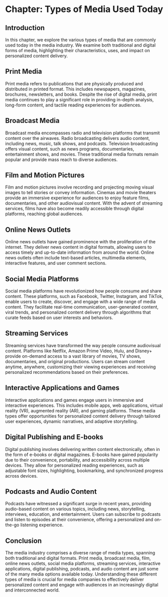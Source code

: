 Chapter: Types of Media Used Today
==================================

Introduction
------------

In this chapter, we explore the various types of media that are commonly used today in the media industry. We examine both traditional and digital forms of media, highlighting their characteristics, uses, and impact on personalized content delivery.

Print Media
-----------

Print media refers to publications that are physically produced and distributed in printed format. This includes newspapers, magazines, brochures, newsletters, and books. Despite the rise of digital media, print media continues to play a significant role in providing in-depth analysis, long-form content, and tactile reading experiences for audiences.

Broadcast Media
---------------

Broadcast media encompasses radio and television platforms that transmit content over the airwaves. Radio broadcasting delivers audio content, including news, music, talk shows, and podcasts. Television broadcasting offers visual content, such as news programs, documentaries, entertainment shows, and movies. These traditional media formats remain popular and provide mass reach to diverse audiences.

Film and Motion Pictures
------------------------

Film and motion pictures involve recording and projecting moving visual images to tell stories or convey information. Cinemas and movie theaters provide an immersive experience for audiences to enjoy feature films, documentaries, and other audiovisual content. With the advent of streaming services, films have also become readily accessible through digital platforms, reaching global audiences.

Online News Outlets
-------------------

Online news outlets have gained prominence with the proliferation of the internet. They deliver news content in digital formats, allowing users to access timely and up-to-date information from around the world. Online news outlets often include text-based articles, multimedia elements, interactive features, and user comment sections.

Social Media Platforms
----------------------

Social media platforms have revolutionized how people consume and share content. These platforms, such as Facebook, Twitter, Instagram, and TikTok, enable users to create, discover, and engage with a wide range of media content. They facilitate real-time communication, user-generated content, viral trends, and personalized content delivery through algorithms that curate feeds based on user interests and behaviors.

Streaming Services
------------------

Streaming services have transformed the way people consume audiovisual content. Platforms like Netflix, Amazon Prime Video, Hulu, and Disney+ provide on-demand access to a vast library of movies, TV shows, documentaries, and original productions. Users can stream content anytime, anywhere, customizing their viewing experiences and receiving personalized recommendations based on their preferences.

Interactive Applications and Games
----------------------------------

Interactive applications and games engage users in immersive and interactive experiences. This includes mobile apps, web applications, virtual reality (VR), augmented reality (AR), and gaming platforms. These media types offer opportunities for personalized content delivery through tailored user experiences, dynamic narratives, and adaptive storytelling.

Digital Publishing and E-books
------------------------------

Digital publishing involves delivering written content electronically, often in the form of e-books or digital magazines. E-books have gained popularity due to their convenience, portability, and accessibility across multiple devices. They allow for personalized reading experiences, such as adjustable font sizes, highlighting, bookmarking, and synchronized progress across devices.

Podcasts and Audio Content
--------------------------

Podcasts have witnessed a significant surge in recent years, providing audio-based content on various topics, including news, storytelling, interviews, education, and entertainment. Users can subscribe to podcasts and listen to episodes at their convenience, offering a personalized and on-the-go listening experience.

Conclusion
----------

The media industry comprises a diverse range of media types, spanning both traditional and digital formats. Print media, broadcast media, film, online news outlets, social media platforms, streaming services, interactive applications, digital publishing, podcasts, and audio content are just some of the many media options available today. Understanding these different types of media is crucial for media companies to effectively deliver personalized content and engage with audiences in an increasingly digital and interconnected world.
